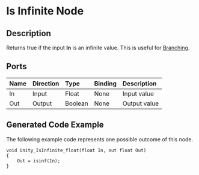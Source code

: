 # Is Infinite Node

## Description

Returns true if the input **In** is an infinite value. This is useful for [Branching](Branch-Node.md).

## Ports

| Name        | Direction           | Type  | Binding | Description |
|:------------ |:-------------|:-----|:---|:---|
| In      | Input | Float | None | Input value |
| Out | Output      |    Boolean | None | Output value |

## Generated Code Example

The following example code represents one possible outcome of this node.

```
void Unity_IsInfinite_float(float In, out float Out)
{
    Out = isinf(In);
}
```